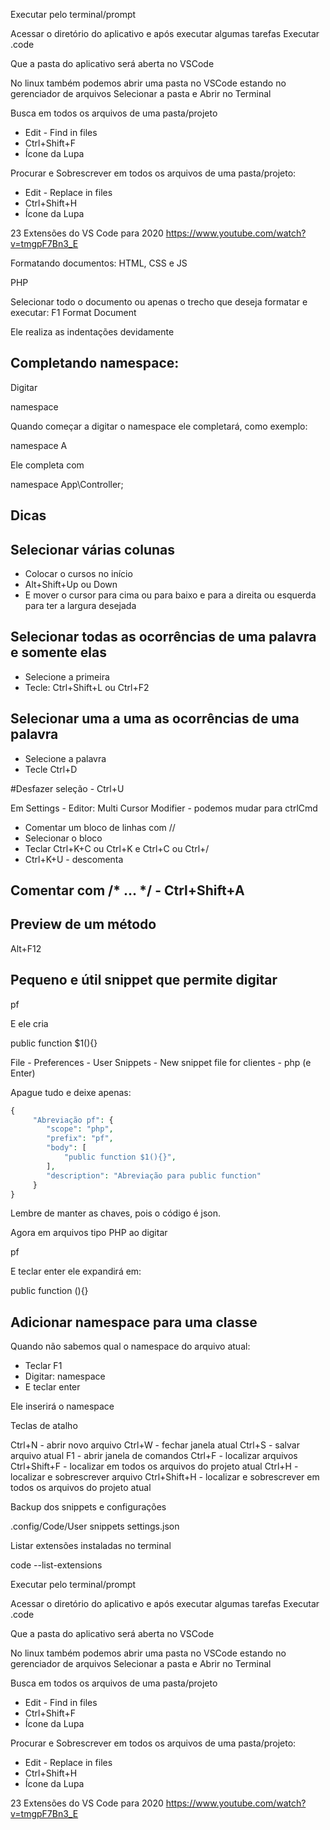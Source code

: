 Executar pelo terminal/prompt

Acessar o diretório do aplicativo e após executar algumas tarefas
Executar
.code

Que a pasta do aplicativo será aberta no VSCode

No linux também podemos abrir uma pasta no VSCode estando no gerenciador de arquivos
Selecionar a pasta e Abrir no Terminal

Busca em todos os arquivos de uma pasta/projeto
- Edit - Find in files
- Ctrl+Shift+F
- Ícone da Lupa 

Procurar e Sobrescrever em todos os arquivos de uma pasta/projeto:
- Edit - Replace in files
- Ctrl+Shift+H
- Ícone da Lupa 

23 Extensões do VS Code para 2020
https://www.youtube.com/watch?v=tmgpF7Bn3_E


Formatando documentos: HTML, CSS e JS

PHP

Selecionar todo o documento ou apenas o trecho que deseja formatar e executar:
F1
Format Document

Ele realiza as indentações devidamente


## Completando namespace:

Digitar

namespace

Quando começar a digitar o namespace ele completará, como exemplo:

namespace A

Ele completa com

namespace App\Controller;

## Dicas

## Selecionar várias colunas
- Colocar o cursos no início
- Alt+Shift+Up ou Down
- E mover o cursor para cima ou para baixo e para a direita ou esquerda para ter a largura desejada

## Selecionar todas as ocorrências de uma palavra e somente elas
- Selecione a primeira
- Tecle: Ctrl+Shift+L ou Ctrl+F2

## Selecionar uma a uma as ocorrências de uma palavra
- Selecione a palavra
- Tecle Ctrl+D

#Desfazer seleção - Ctrl+U

Em Settings - Editor: Multi Cursor Modifier - podemos mudar para ctrlCmd

- Comentar um bloco de linhas com //
- Selecionar o bloco
- Teclar Ctrl+K+C ou Ctrl+K e Ctrl+C ou Ctrl+/
- Ctrl+K+U - descomenta

## Comentar com /* ... */ - Ctrl+Shift+A

## Preview de um método

Alt+F12

## Pequeno e útil snippet que permite digitar
pf

E ele cria

public function $1(){}

File - Preferences - User Snippets - New snippet file for clientes - php (e Enter)

Apague tudo e deixe apenas:
```php
{
	 "Abreviação pf": {
	 	"scope": "php",
	 	"prefix": "pf",
	 	"body": [
	 		"public function $1(){}",	 	
	 	],
	 	"description": "Abreviação para public function"
	 }
}
```
Lembre de manter as chaves, pois o código é json.

Agora em arquivos tipo PHP ao digitar

pf

E teclar enter ele expandirá em:

public function (){}


## Adicionar namespace para uma classe

Quando não sabemos qual o namespace do arquivo atual:
- Teclar F1
- Digitar: namespace
- E teclar enter

Ele inserirá o namespace

Teclas de atalho

Ctrl+N - abrir novo arquivo
Ctrl+W - fechar janela atual
Ctrl+S - salvar arquivo atual
F1 - abrir janela de comandos
Ctrl+F - localizar arquivos
Ctrl+Shift+F - localizar em todos os arquivos do projeto atual
Ctrl+H - localizar e sobrescrever arquivo
Ctrl+Shift+H - localizar e sobrescrever em todos os arquivos do projeto atual

Backup dos snippets e configurações

.config/Code/User
  snippets
  settings.json

Listar extensões instaladas no terminal

code --list-extensions

Executar pelo terminal/prompt

Acessar o diretório do aplicativo e após executar algumas tarefas
Executar
.code

Que a pasta do aplicativo será aberta no VSCode

No linux também podemos abrir uma pasta no VSCode estando no gerenciador de arquivos
Selecionar a pasta e Abrir no Terminal

Busca em todos os arquivos de uma pasta/projeto
- Edit - Find in files
- Ctrl+Shift+F
- Ícone da Lupa 

Procurar e Sobrescrever em todos os arquivos de uma pasta/projeto:
- Edit - Replace in files
- Ctrl+Shift+H
- Ícone da Lupa 

23 Extensões do VS Code para 2020
https://www.youtube.com/watch?v=tmgpF7Bn3_E

